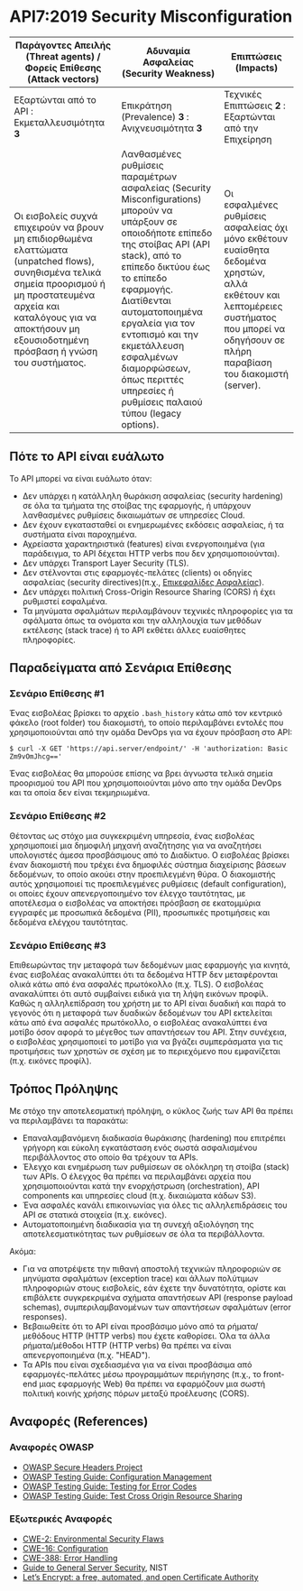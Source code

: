 API7:2019 Security Misconfiguration
===================================

| Παράγοντες Απειλής (Threat agents) / Φορείς Επίθεσης (Attack vectors) | Αδυναμία Ασφαλείας (Security Weakness) | Επιπτώσεις (Impacts) |
| - | - | - |
| Εξαρτώνται από το API : Εκμεταλλευσιμότητα **3** | Επικράτηση (Prevalence) **3** : Ανιχνευσιμότητα **3** | Τεχνικές Επιπτώσεις **2** : Εξαρτώνται από την Επιχείρηση |
| Οι εισβολείς συχνά επιχειρούν να βρουν μη επιδιορθωμένα ελαττώματα (unpatched flows), συνηθισμένα τελικά σημεία προορισμού ή μη προστατευμένα αρχεία και καταλόγους για να αποκτήσουν μη εξουσιοδοτημένη πρόσβαση ή γνώση του συστήματος. | Λανθασμένες ρυθμίσεις παραμέτρων ασφαλείας (Security Misconfigurations) μπορούν να υπάρξουν σε οποιοδήποτε επίπεδο της στοίβας API (API stack), από το επίπεδο δικτύου έως το επίπεδο εφαρμογής. Διατίθενται αυτοματοποιημένα εργαλεία για τον εντοπισμό και την εκμετάλλευση εσφαλμένων διαμορφώσεων, όπως περιττές υπηρεσίες ή ρυθμίσεις παλαιού τύπου (legacy options). | Οι εσφαλμένες ρυθμίσεις ασφαλείας όχι μόνο εκθέτουν ευαίσθητα δεδομένα χρηστών, αλλά εκθέτουν και λεπτομέρειες συστήματος που μπορεί να οδηγήσουν σε πλήρη παραβίαση του διακομιστή (server). |

## Πότε το API είναι ευάλωτο

Το API μπορεί να είναι ευάλωτο όταν:

* Δεν υπάρχει η κατάλληλη θωράκιση ασφαλείας (security hardening) σε όλα τα τμήματα της στοίβας της εφαρμογής, ή υπάρχουν λανθασμένες ρυθμίσεις δικαιωμάτων σε υπηρεσίες Cloud.
* Δεν έχουν εγκατασταθεί οι ενημερωμένες εκδόσεις ασφαλείας, ή τα συστήματα είναι παροχημένα.
* Αχρείαστα χαρακτηριστικά (features) είναι ενεργοποιημένα (για παράδειγμα, το API δέχεται HTTP verbs που δεν χρησιμοποιούνται).
* Δεν υπάρχει Transport Layer Security (TLS).
* Δεν στέλνονται στις εφαρμογές-πελάτες (clients) οι οδηγίες ασφαλείας (security directives)(π.χ., [Επικεφαλίδες Ασφαλείας][1]).
* Δεν υπάρχει πολιτική Cross-Origin Resource Sharing (CORS) ή έχει ρυθμιστεί εσφαλμένα.
* Τα μηνύματα σφαλμάτων περιλαμβάνουν τεχνικές πληροφορίες για τα σφάλματα όπως τα ονόματα και την αλληλουχία των μεθόδων εκτέλεσης (stack trace) ή το API εκθέτει άλλες ευαίσθητες πληροφορίες.

## Παραδείγματα από Σενάρια Επίθεσης

### Σενάριο Επίθεσης #1

Ένας εισβολέας βρίσκει το αρχείο `.bash_history` κάτω από τον κεντρικό φάκελο (root folder)
του διακομιστή, το οποίο περιλαμβάνει εντολές που χρησιμοποιούνται από την ομάδα DevOps για να έχουν πρόσβαση στο API:

```
$ curl -X GET 'https://api.server/endpoint/' -H 'authorization: Basic Zm9vOmJhcg=='
```

Ένας εισβολέας θα μπορούσε επίσης να βρει άγνωστα τελικά σημεία προορισμού του API που
χρησιμοποιούνται μόνο απο την ομάδα DevOps και τα οποία δεν είναι τεκμηριωμένα.

### Σενάριο Επίθεσης #2

Θέτοντας ως στόχο μια συγκεκριμένη υπηρεσία, ένας εισβολέας χρησιμοποιεί μια δημοφιλή μηχανή αναζήτησης για να αναζητήσει
υπολογιστές άμεσα προσβάσιμους από το Διαδίκτυο. Ο εισβολέας βρίσκει έναν διακομιστή που τρέχει ένα δημοφιλές σύστημα
διαχείρισης βάσεων δεδομένων, το οποίο ακούει στην προεπιλεγμένη θύρα.
Ο διακομιστής αυτός χρησιμοποιεί τις προεπιλεγμένες ρυθμίσεις (default configuration), οι οποίες έχουν απενεργοποιημένο
τον έλεγχο ταυτότητας, με αποτέλεσμα ο εισβολέας να αποκτήσει πρόσβαση σε εκατομμύρια εγγραφές με προσωπικά δεδομένα (PII),
προσωπικές προτιμήσεις και δεδομένα ελέγχου ταυτότητας.

### Σενάριο Επίθεσης #3

Επιθεωρώντας την μεταφορά των δεδομένων μιας εφαρμογής για κινητά, 
ένας εισβολέας ανακαλύπτει ότι τα δεδομένα HTTP δεν μεταφέρονται ολικά κάτω από ένα ασφαλές πρωτόκολλο (π.χ. TLS).
Ο εισβολέας ανακαλύπτει ότι αυτό συμβαίνει ειδικά για τη λήψη εικόνων προφίλ. 
Καθώς η αλληλεπίδραση του χρήστη με το API είναι δυαδική και παρά το γεγονός ότι η μεταφορά των δυαδικών δεδομένων του API εκτελείται κάτω από ένα ασφαλές πρωτόκολλο, ο εισβολέας ανακαλύπτει ένα μοτίβο όσον αφορά το μέγεθος των απαντήσεων του API. Στην συνέχεια, ο εισβολέας χρησιμοποιεί το μοτίβο για να βγάζει συμπεράσματα για τις προτιμήσεις των χρηστών σε σχέση με το περιεχόμενο που εμφανίζεται (π.χ. εικόνες προφίλ).

## Τρόπος Πρόληψης

Με στόχο την αποτελεσματική πρόληψη, ο κύκλος ζωής των API θα πρέπει να περιλαμβάνει τα παρακάτω:

* Επαναλαμβανόμενη διαδικασία θωράκισης (hardening) που επιτρέπει γρήγορη 
και εύκολη εγκατάσταση ενός σωστά ασφαλισμένου περιβάλλοντος στο οποίο θα τρέχουν τα APIs.
* Έλεγχο και ενημέρωση των ρυθμίσεων σε ολόκληρη τη στοίβα (stack) των APIs. Ο έλεγχος θα πρέπει να περιλαμβάνει αρχεία που χρησιμοποιούνται κατά την ενορχήστρωση (orchestration), API components και υπηρεσίες cloud (π.χ. δικαιώματα κάδων S3).
* Ένα ασφαλές κανάλι επικοινωνίας για όλες τις αλληλεπιδράσεις του API σε στατικά στοιχεία (π.χ. εικόνες).
* Αυτοματοποιημένη διαδικασία για τη συνεχή αξιολόγηση της αποτελεσματικότητας των ρυθμίσεων σε όλα τα περιβάλλοντα.

Ακόμα:

* Για να αποτρέψετε την πιθανή αποστολή τεχνικών πληροφοριών σε μηνύματα σφαλμάτων (exception trace) και άλλων πολύτιμων πληροφοριών στους εισβολείς,
εάν έχετε την δυνατότητα, ορίστε και επιβάλετε συγκρεκριμένα σχήματα απαντήσεων API (response payload schemas), συμπεριλαμβανομένων των απαντήσεων σφαλμάτων (error responses).
* Βεβαιωθείτε ότι το API είναι προσβάσιμο μόνο από τα ρήματα/μεθόδους HTTP (HTTP verbs) που έχετε καθορίσει.
Όλα τα άλλα ρήματα/μέθοδοι HTTP (HTTP verbs) θα πρέπει να είναι απενεργοποιημένα (π.χ. "HEAD").
* Τα APIs που είναι σχεδιασμένα για να είναι προσβάσιμα από εφαρμογές-πελάτες μέσω προγραμμάτων περιήγησης (π.χ., το front-end μιας εφαρμογής Web) θα πρέπει να εφαρμόζουν μια σωστή πολιτική κοινής χρήσης πόρων μεταξύ προέλευσης (CORS).

## Αναφορές (References)

### Αναφορές OWASP

* [OWASP Secure Headers Project][1]
* [OWASP Testing Guide: Configuration Management][2]
* [OWASP Testing Guide: Testing for Error Codes][3]
* [OWASP Testing Guide: Test Cross Origin Resource Sharing][9]

### Εξωτερικές Αναφορές

* [CWE-2: Environmental Security Flaws][4]
* [CWE-16: Configuration][5]
* [CWE-388: Error Handling][6]
* [Guide to General Server Security][7], NIST
* [Let’s Encrypt: a free, automated, and open Certificate Authority][8]

[1]: https://www.owasp.org/index.php/OWASP_Secure_Headers_Project
[2]: https://www.owasp.org/index.php/Testing_for_configuration_management
[3]: https://www.owasp.org/index.php/Testing_for_Error_Code_(OTG-ERR-001)
[4]: https://cwe.mitre.org/data/definitions/2.html
[5]: https://cwe.mitre.org/data/definitions/16.html
[6]: https://cwe.mitre.org/data/definitions/388.html
[7]: https://csrc.nist.gov/publications/detail/sp/800-123/final
[8]: https://letsencrypt.org/
[9]: https://www.owasp.org/index.php/Test_Cross_Origin_Resource_Sharing_(OTG-CLIENT-007)
